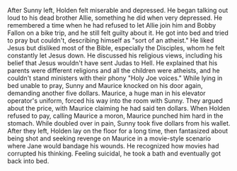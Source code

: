 After Sunny left, Holden felt miserable and depressed. He began talking out loud to his dead brother Allie, something he did when very depressed. He remembered a time when he had refused to let Allie join him and Bobby Fallon on a bike trip, and he still felt guilty about it. He got into bed and tried to pray but couldn't, describing himself as "sort of an atheist." He liked Jesus but disliked most of the Bible, especially the Disciples, whom he felt constantly let Jesus down. He discussed his religious views, including his belief that Jesus wouldn't have sent Judas to Hell. He explained that his parents were different religions and all the children were atheists, and he couldn't stand ministers with their phony "Holy Joe voices." While lying in bed unable to pray, Sunny and Maurice knocked on his door again, demanding another five dollars. Maurice, a huge man in his elevator operator's uniform, forced his way into the room with Sunny. They argued about the price, with Maurice claiming he had said ten dollars. When Holden refused to pay, calling Maurice a moron, Maurice punched him hard in the stomach. While doubled over in pain, Sunny took five dollars from his wallet. After they left, Holden lay on the floor for a long time, then fantasized about being shot and seeking revenge on Maurice in a movie-style scenario where Jane would bandage his wounds. He recognized how movies had corrupted his thinking. Feeling suicidal, he took a bath and eventually got back into bed.

